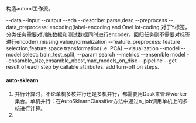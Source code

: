 构造automl工作流。

--data
    --input
    --output
--eda
    --describe: parse,desc
--preprocess
    --data_preprocess: encoding(label-encoding and OneHot-coding,对于Y标签，分类任务需要对训练数据和测试数据同时进行encoder，回归任务则不需要对标签进行encoder),missing value,normalization
    --feature_preprocess: feature selection,feature space transformation(i.e. PCA)
    --visualization
--model
    --model select: train_test_split,
    --param search
    --metrics
    --ensemble model
        --ensamble_size,ensamble_nbest,max_models_on_disc
--pipeline
    --get result of each step by callable attributes. add turn-off on steps. 

#### auto-sklearn

1. 并行计算时，不论单机多核并行还是多机并行，都需要用Dask来管理worker集合。单机并行：在AutoSklearnClassifier方法中通过n_job调用单机上的多核进行计算。
2. 